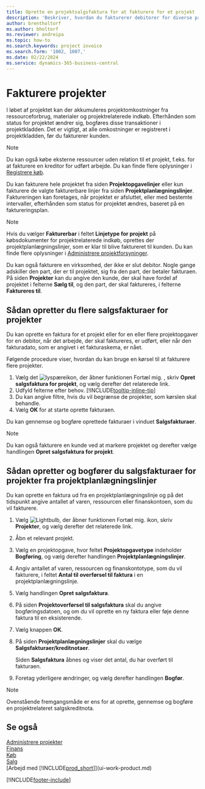 ```yaml
---
title: Oprette en projektsalgsfaktura for at fakturere for et projekt
description: 'Beskriver, hvordan du fakturerer debitorer for diverse projektudgifter, efterhånden som et projekt skrider frem og omkostningerne stiger.'
author: brentholtorf
ms.author: bholtorf
ms.reviewer: andreipa
ms.topic: how-to
ms.search.keywords: project invoice
ms.search.form: '1002, 1007,'
ms.date: 02/22/2024
ms.service: dynamics-365-business-central
---
```

# Fakturere projekter

I løbet af projektet kan der akkumuleres projektomkostninger fra ressourceforbrug, materialer og projektrelaterede indkøb. Efterhånden som status for projektet ændrer sig, bogføres disse transaktioner i projektkladden. Det er vigtigt, at alle omkostninger er registreret i projektkladden, før du fakturerer kunden.

> [!NOTE]
> Du kan også købe eksterne ressourcer uden relation til et projekt, f.eks. for at fakturere en kreditor for udført arbejde. Du kan finde flere oplysninger i [Registrere køb](purchasing-how-record-purchases.md).

Du kan fakturere hele projektet fra siden **Projektopgavelinjer** eller kun fakturere de valgte fakturerbare linjer fra siden **Projektplanlægningslinjer**. Faktureringen kan foretages, når projektet er afsluttet, eller med bestemte intervaller, efterhånden som status for projektet ændres, baseret på en faktureringsplan.

> [!NOTE]  
> Hvis du vælger **Fakturerbar** i feltet **Linjetype for projekt** på købsdokumenter for projektrelaterede indkøb, oprettes der projektplanlægningslinjer, som er klar til blive faktureret til kunden. Du kan finde flere oplysninger i [Administrere projektforsyninger](projects-how-manage-project-supplies.md).

Du kan også fakturere en virksomhed, der ikke er slut debitor. Nogle gange adskiller den part, der er til projektet, sig fra den part, der betaler fakturaen. På siden **Projekter** kan du angive den kunde, der skal have fordel af projektet i felterne **Sælg til**, og den part, der skal faktureres, i felterne **Faktureres til**.

## Sådan opretter du flere salgsfakturaer for projekter

Du kan oprette en faktura for et projekt eller for en eller flere projektopgaver for en debitor, når det arbejde, der skal faktureres, er udført, eller når den fakturadato, som er angivet i et fakturaskema, er nået.

Følgende procedure viser, hvordan du kan bruge en kørsel til at fakturere flere projekter.  

1. Vælg det ![lyspæreikon, der åbner funktionen Fortæl mig.](media/ui-search/search_small.png "Fortæl mig, hvad du vil foretage dig") , skriv **Opret salgsfaktura for projekt**, og vælg derefter det relaterede link.  
2. Udfyld felterne efter behov. [!INCLUDE[tooltip-inline-tip](includes/tooltip-inline-tip_md.md)]
3. Du kan angive filtre, hvis du vil begrænse de projekter, som kørslen skal behandle.
4. Vælg **OK** for at starte oprette fakturaen.  

Du kan gennemse og bogføre oprettede fakturaer i vinduet **Salgsfakturaer**.

> [!NOTE]
> Du kan også fakturere en kunde ved at markere projektet og derefter vælge handlingen **Opret salgsfaktura for projekt**. 

## Sådan opretter og bogfører du salgsfakturaer for projekter fra projektplanlægningslinjer

Du kan oprette en faktura ud fra en projektplanlægningslinje og på det tidspunkt angive antallet af varen, ressourcen eller finanskontoen, som du vil fakturere.

1. Vælg ![Lightbulb, der åbner funktionen Fortæl mig.](media/ui-search/search_small.png "Fortæl mig, hvad du vil foretage dig") ikon, skriv **Projekter**, og vælg derefter det relaterede link.
2. Åbn et relevant projekt.
3. Vælg en projektopgave, hvor feltet **Projektopgavetype** indeholder **Bogføring**, og vælg derefter handlingen **Projektplanlægningslinjer**.  
4. Angiv antallet af varen, ressourcen og finanskontotype, som du vil fakturere, i feltet **Antal til overførsel til faktura** i en projektplanlægningslinje.  
5. Vælg handlingen **Opret salgsfaktura**.
6. På siden **Projektoverførsel til salgsfaktura** skal du angive bogføringsdatoen, og om du vil oprette en ny faktura eller føje denne faktura til en eksisterende.
7. Vælg knappen **OK**.  
8. På siden **Projektplanlægningslinjer** skal du vælge **Salgsfakturaer/kreditnotaer**.

    Siden **Salgsfaktura** åbnes og viser det antal, du har overført til fakturaen.
9. Foretag yderligere ændringer, og vælg derefter handlingen **Bogfør**.

> [!NOTE]  
> Ovenstående fremgangsmåde er ens for at oprette, gennemse og bogføre en projektrelateret salgskreditnota.

## Se også

[Administrere projekter](projects-manage-projects.md)  
[Finans](finance.md)  
[Køb](purchasing-manage-purchasing.md)  
[Salg](sales-manage-sales.md)  
[Arbejd med [!INCLUDE[prod_short](includes/prod_short.md)]](ui-work-product.md)  

[!INCLUDE[footer-include](includes/footer-banner.md)]

